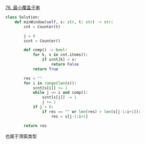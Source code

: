 


[76. 最小覆盖子串](https://leetcode.cn/problems/minimum-window-substring/description)

```python []
class Solution:
    def minWindow(self, s: str, t: str) -> str:
        cnt = Counter(t)

        j = 0
        scnt = Counter()

        def comp() -> bool:
            for k, v in cnt.items():
                if scnt[k] < v:
                    return False
            return True

        res = ""
        for i in range(len(s)):
            scnt[s[i]] += 1
            while j <= i and comp():
                scnt[s[j]] -= 1
                j += 1
            if j > 0:
                if res == "" or len(res) > len(s[j-1:i+1]):
                    res = s[j-1:i+1]

        return res
```

也属于滑窗类型


